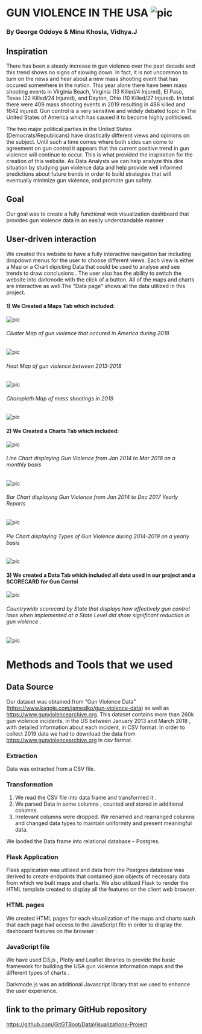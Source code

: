 # GUN VIOLENCE IN THE USA  ![pic](/gun_flag.jpg)


### By George Oddoye & Minu Khosla, Vidhya.J

## Inspiration

There has been a steady increase in gun violence over the past decade and this trend shows no signs of slowing down. In fact, it is not uncommon to turn on the news and hear about a new mass shooting event that has occured somewhere in the nation. This year alone there have been mass shooting events in Virginia Beach, Virginia (13 Killed/4 Injured), El Paso, Texas (22 Killed/24 Injured), and Dayton, Ohio (10 Killed/27 Injured). In total there were 409 mass shooting events in 2019 resulting in 486 killed and 1642 injured. Gun control is a very sensitive and widely debated topic in The United States of America which has caused it to become highly politicised.

The two major political parties in the United States (Democrats/Republicans) have drastically different views and opinions on the subject. Until such a time comes where both sides can come to agreement on gun control it appears that the current positive trend in gun violence will continue to occur. This is what provided the inspiration for the creation of this website. As Data Analysts we can help analyze this dire situation by studying gun violence data and help provide well informed predictions about future trends in order to build strategies that will eventually minimize gun violence, and promote gun safety.

## Goal

Our goal was to create a fully functional web visualization dashboard that provides gun violence data in an easily understandable manner . 

## User-driven interaction

We created this website to have a fully interactive navigation bar including dropdown menus for the user to choose different views. Each view is either a Map or a Chart dipicting Data that could be used to analyse and see trends to draw conclusions . The user also has the ability to switch the website into darkmode with the click of a button. All of the maps and charts are interactive as well.The "Data page" shows all the data utilized in this project.

#### 1) We Created a Maps Tab which included:
![pic](MapsNavBar.png)
###### Cluster Map of gun violence that occured in America during 2018
![pic](/MarkerClusterMap1.png)


###### Heat Map of gun violence between 2013-2018
![pic](/HeatMap.png)


######  Choropleth Map of mass shootings in 2019
![pic](/ChoroplethMap1.png)


#### 2) We Created a Charts Tab which included:
![pic](Navbar.png)

######  Line Chart displaying Gun Violence from Jan 2014 to Mar 2018 on a monthly basis
![pic](/LineChart.png)


######  Bar Chart displaying Gun Violence from Jan 2014 to Dec 2017 Yearly Reports
![pic](/BarChart.png)


######  Pie Chart displaying Types of Gun Violence during 2014-2019 on a yearly basis
![pic](/PieChart.png)

#### 3) We created a Data Tab which included all data used in our project and a SCORECARD for Gun Contol 
![pic](/HopeNavBar.png)

###### Countrywide scorecard by State that displays how effectively gun control laws when implemented at a State Level did show significant reduction in gun violence .
![pic](/GunScoreCard.png)

# Methods and Tools that we used


## Data Source

Our dataset was obtained from “Gun Violence Data” (https://www.kaggle.com/jameslko/gun-violence-data) as well as https://www.gunviolencearchive.org. This dataset contains more than 260k gun violence incidents, in the US between January 2013 and March 2018 , with detailed information about each incident, in CSV format. In order to collect 2019 data we had to download the data from https://www.gunviolencearchive.org in csv format.


### Extraction

Data was extracted from  a CSV file.

### Transformation
1.	We read the CSV file into data frame and transformed it .
2.	We parsed Data in some columns , counted and stored in additional columns.
3.	Irrelevant columns were dropped. We renamed and rearranged columns and changed data types to maintain uniformity and present meaningful data.
 
We laoded the Data frame into relational database – Postgres.


### Flask Application 
Flask application was utilized and data from the Postgres database was derived to create endpoints that contained json objects of necessary data from which  we built maps and charts.
We also utilized Flask to render the HTML template created to display all the features on the client web browser.

### HTML pages
We created HTML pages for each visualization of the maps and charts such that each page had access  to the JavaScript file in order to  display  the dashboard features on the browser . 

### JavaScript file 
 We have used D3.js , Plotly and Leaflet libraries to provide the basic framework for building the USA gun violence information maps and the different types of charts . 

Darkmode.js was an additional Javascript library that we used to enhance the user experience.


 ## link to the primary GitHub repository   

https://github.com/GitGTBoot/DataVisualizations-Project
